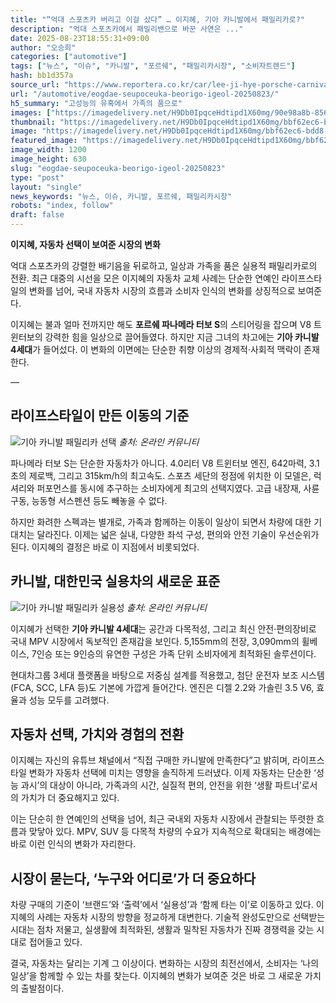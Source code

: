 ```yaml
---
title: "“억대 스포츠카 버리고 이걸 샀다” … 이지혜, 기아 카니발에서 패밀리카로?"
description: "억대 스포츠카에서 패밀리밴으로 바꾼 사연은 ..."
date: 2025-08-23T18:55:31+09:00
author: "오승희"
categories: ["automotive"]
tags: ["뉴스", "이슈", "카니발", "포르쉐", "패밀리카시장", "소비자트렌드"]
hash: bb1d357a
source_url: "https://www.reportera.co.kr/car/lee-ji-hye-porsche-carnival/"
url: "/automotive/eogdae-seupoceuka-beorigo-igeol-20250823/"
h5_summary: "고성능의 유혹에서 가족의 품으로"
images: ["https://imagedelivery.net/H9Db0IpqceHdtipd1X60mg/90e98a8b-856e-4325-24d7-1fba99bdd600/public", "https://imagedelivery.net/H9Db0IpqceHdtipd1X60mg/bbf62ec6-bdd8-49b6-3f55-5c8267c4fd00/public", "https://imagedelivery.net/H9Db0IpqceHdtipd1X60mg/f5aa415d-3b2d-4daf-30cb-b13304c4f500/public"]
thumbnail: "https://imagedelivery.net/H9Db0IpqceHdtipd1X60mg/bbf62ec6-bdd8-49b6-3f55-5c8267c4fd00/public"
image: "https://imagedelivery.net/H9Db0IpqceHdtipd1X60mg/bbf62ec6-bdd8-49b6-3f55-5c8267c4fd00/public"
featured_image: "https://imagedelivery.net/H9Db0IpqceHdtipd1X60mg/bbf62ec6-bdd8-49b6-3f55-5c8267c4fd00/public"
image_width: 1200
image_height: 630
slug: "eogdae-seupoceuka-beorigo-igeol-20250823"
type: "post"
layout: "single"
news_keywords: "뉴스, 이슈, 카니발, 포르쉐, 패밀리카시장"
robots: "index, follow"
draft: false
---
```


**이지혜, 자동차 선택이 보여준 시장의 변화**

억대 스포츠카의 강렬한 배기음을 뒤로하고, 일상과 가족을 품은 실용적 패밀리카로의 전환. 최근 대중의 시선을 모은 이지혜의 자동차 교체 사례는 단순한 연예인 라이프스타일의 변화를 넘어, 국내 자동차 시장의 흐름과 소비자 인식의 변화를 상징적으로 보여준다.

이지혜는 불과 얼마 전까지만 해도 **포르쉐 파나메라 터보 S**의 스티어링을 잡으며 V8 트윈터보의 강력한 힘을 일상으로 끌어들였다. 하지만 지금 그녀의 차고에는 **기아 카니발 4세대**가 들어섰다. 이 변화의 이면에는 단순한 취향 이상의 경제적·사회적 맥락이 존재한다.

—

## 라이프스타일이 만든 이동의 기준

![기아 카니발 패밀리카 선택](https://imagedelivery.net/H9Db0IpqceHdtipd1X60mg/f5aa415d-3b2d-4daf-30cb-b13304c4f500/public)
*출처: 온라인 커뮤니티*


파나메라 터보 S는 단순한 자동차가 아니다. 4.0리터 V8 트윈터보 엔진, 642마력, 3.1초의 제로백, 그리고 315km/h의 최고속도. 스포츠 세단의 정점에 위치한 이 모델은, 럭셔리와 퍼포먼스를 동시에 추구하는 소비자에게 최고의 선택지였다. 고급 내장재, 사륜구동, 능동형 서스펜션 등도 빼놓을 수 없다.

하지만 화려한 스펙과는 별개로, 가족과 함께하는 이동이 일상이 되면서 차량에 대한 기대치는 달라진다. 이제는 넓은 실내, 다양한 좌석 구성, 편의와 안전 기술이 우선순위가 된다. 이지혜의 결정은 바로 이 지점에서 비롯되었다.

## 카니발, 대한민국 실용차의 새로운 표준

![기아 카니발 패밀리카 실용성](https://imagedelivery.net/H9Db0IpqceHdtipd1X60mg/90e98a8b-856e-4325-24d7-1fba99bdd600/public)
*출처: 온라인 커뮤니티*


이지혜가 선택한 **기아 카니발 4세대**는 공간과 다목적성, 그리고 최신 안전·편의장비로 국내 MPV 시장에서 독보적인 존재감을 보인다. 5,155mm의 전장, 3,090mm의 휠베이스, 7인승 또는 9인승의 유연한 구성은 가족 단위 소비자에게 최적화된 솔루션이다.

현대차그룹 3세대 플랫폼을 바탕으로 저중심 설계를 적용했고, 첨단 운전자 보조 시스템(FCA, SCC, LFA 등)도 기본에 가깝게 들어간다. 엔진은 디젤 2.2와 가솔린 3.5 V6, 효율과 성능 모두를 고려했다.

## 자동차 선택, 가치와 경험의 전환

이지혜는 자신의 유튜브 채널에서 “직접 구매한 카니발에 만족한다”고 밝히며, 라이프스타일 변화가 자동차 선택에 미치는 영향을 솔직하게 드러냈다. 이제 자동차는 단순한 ‘성능 과시’의 대상이 아니라, 가족과의 시간, 실질적 편의, 안전을 위한 ‘생활 파트너’로서의 가치가 더 중요해지고 있다.

이는 단순히 한 연예인의 선택을 넘어, 최근 국내외 자동차 시장에서 관찰되는 뚜렷한 흐름과 맞닿아 있다. MPV, SUV 등 다목적 차량의 수요가 지속적으로 확대되는 배경에는 바로 이런 인식의 변화가 자리한다.

## 시장이 묻는다, ‘누구와 어디로’가 더 중요하다

차량 구매의 기준이 ‘브랜드’와 ‘출력’에서 ‘실용성’과 ‘함께 타는 이’로 이동하고 있다. 이지혜의 사례는 자동차 시장의 방향을 정교하게 대변한다. 기술적 완성도만으로 선택받는 시대는 점차 저물고, 실생활에 최적화된, 생활과 밀착된 자동차가 진짜 경쟁력을 갖는 시대로 접어들고 있다.

결국, 자동차는 달리는 기계 그 이상이다. 변화하는 시장의 최전선에서, 소비자는 ‘나의 일상’을 함께할 수 있는 차를 찾는다. 이지혜의 변화가 보여준 것은 바로 그 새로운 가치의 출발점이다.
